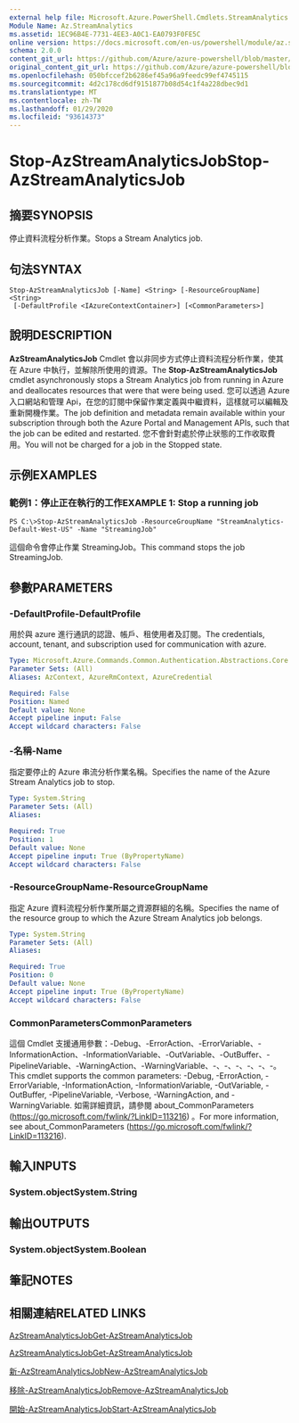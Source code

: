 ```yaml
---
external help file: Microsoft.Azure.PowerShell.Cmdlets.StreamAnalytics.dll-Help.xml
Module Name: Az.StreamAnalytics
ms.assetid: 1EC96B4E-7731-4EE3-A0C1-EA0793F0FE5C
online version: https://docs.microsoft.com/en-us/powershell/module/az.streamanalytics/stop-azstreamanalyticsjob
schema: 2.0.0
content_git_url: https://github.com/Azure/azure-powershell/blob/master/src/StreamAnalytics/StreamAnalytics/help/Stop-AzStreamAnalyticsJob.md
original_content_git_url: https://github.com/Azure/azure-powershell/blob/master/src/StreamAnalytics/StreamAnalytics/help/Stop-AzStreamAnalyticsJob.md
ms.openlocfilehash: 050bfccef2b6286ef45a96a9feedc99ef4745115
ms.sourcegitcommit: 4d2c178cd6df9151877b08d54c1f4a228dbec9d1
ms.translationtype: MT
ms.contentlocale: zh-TW
ms.lasthandoff: 01/29/2020
ms.locfileid: "93614373"
---
```

# <span data-ttu-id="097fd-101">Stop-AzStreamAnalyticsJob</span><span class="sxs-lookup"><span data-stu-id="097fd-101">Stop-AzStreamAnalyticsJob</span></span>

## <span data-ttu-id="097fd-102">摘要</span><span class="sxs-lookup"><span data-stu-id="097fd-102">SYNOPSIS</span></span>
<span data-ttu-id="097fd-103">停止資料流程分析作業。</span><span class="sxs-lookup"><span data-stu-id="097fd-103">Stops a Stream Analytics job.</span></span>

## <span data-ttu-id="097fd-104">句法</span><span class="sxs-lookup"><span data-stu-id="097fd-104">SYNTAX</span></span>

```
Stop-AzStreamAnalyticsJob [-Name] <String> [-ResourceGroupName] <String>
 [-DefaultProfile <IAzureContextContainer>] [<CommonParameters>]
```

## <span data-ttu-id="097fd-105">說明</span><span class="sxs-lookup"><span data-stu-id="097fd-105">DESCRIPTION</span></span>
<span data-ttu-id="097fd-106">**AzStreamAnalyticsJob** Cmdlet 會以非同步方式停止資料流程分析作業，使其在 Azure 中執行，並解除所使用的資源。</span><span class="sxs-lookup"><span data-stu-id="097fd-106">The **Stop-AzStreamAnalyticsJob** cmdlet asynchronously stops a Stream Analytics job from running in Azure and deallocates resources that were that were being used.</span></span>
<span data-ttu-id="097fd-107">您可以透過 Azure 入口網站和管理 Api，在您的訂閱中保留作業定義與中繼資料，這樣就可以編輯及重新開機作業。</span><span class="sxs-lookup"><span data-stu-id="097fd-107">The job definition and metadata remain available within your subscription through both the Azure Portal and Management APIs, such that the job can be edited and restarted.</span></span>
<span data-ttu-id="097fd-108">您不會針對處於停止狀態的工作收取費用。</span><span class="sxs-lookup"><span data-stu-id="097fd-108">You will not be charged for a job in the Stopped state.</span></span>

## <span data-ttu-id="097fd-109">示例</span><span class="sxs-lookup"><span data-stu-id="097fd-109">EXAMPLES</span></span>

### <span data-ttu-id="097fd-110">範例1：停止正在執行的工作</span><span class="sxs-lookup"><span data-stu-id="097fd-110">EXAMPLE 1: Stop a running job</span></span>
```
PS C:\>Stop-AzStreamAnalyticsJob -ResourceGroupName "StreamAnalytics-Default-West-US" -Name "StreamingJob"
```

<span data-ttu-id="097fd-111">這個命令會停止作業 StreamingJob。</span><span class="sxs-lookup"><span data-stu-id="097fd-111">This command stops the job StreamingJob.</span></span>

## <span data-ttu-id="097fd-112">參數</span><span class="sxs-lookup"><span data-stu-id="097fd-112">PARAMETERS</span></span>

### <span data-ttu-id="097fd-113">-DefaultProfile</span><span class="sxs-lookup"><span data-stu-id="097fd-113">-DefaultProfile</span></span>
<span data-ttu-id="097fd-114">用於與 azure 進行通訊的認證、帳戶、租使用者及訂閱。</span><span class="sxs-lookup"><span data-stu-id="097fd-114">The credentials, account, tenant, and subscription used for communication with azure.</span></span>

```yaml
Type: Microsoft.Azure.Commands.Common.Authentication.Abstractions.Core.IAzureContextContainer
Parameter Sets: (All)
Aliases: AzContext, AzureRmContext, AzureCredential

Required: False
Position: Named
Default value: None
Accept pipeline input: False
Accept wildcard characters: False
```

### <span data-ttu-id="097fd-115">-名稱</span><span class="sxs-lookup"><span data-stu-id="097fd-115">-Name</span></span>
<span data-ttu-id="097fd-116">指定要停止的 Azure 串流分析作業名稱。</span><span class="sxs-lookup"><span data-stu-id="097fd-116">Specifies the name of the Azure Stream Analytics job to stop.</span></span>

```yaml
Type: System.String
Parameter Sets: (All)
Aliases:

Required: True
Position: 1
Default value: None
Accept pipeline input: True (ByPropertyName)
Accept wildcard characters: False
```

### <span data-ttu-id="097fd-117">-ResourceGroupName</span><span class="sxs-lookup"><span data-stu-id="097fd-117">-ResourceGroupName</span></span>
<span data-ttu-id="097fd-118">指定 Azure 資料流程分析作業所屬之資源群組的名稱。</span><span class="sxs-lookup"><span data-stu-id="097fd-118">Specifies the name of the resource group to which the Azure Stream Analytics job belongs.</span></span>

```yaml
Type: System.String
Parameter Sets: (All)
Aliases:

Required: True
Position: 0
Default value: None
Accept pipeline input: True (ByPropertyName)
Accept wildcard characters: False
```

### <span data-ttu-id="097fd-119">CommonParameters</span><span class="sxs-lookup"><span data-stu-id="097fd-119">CommonParameters</span></span>
<span data-ttu-id="097fd-120">這個 Cmdlet 支援通用參數：-Debug、-ErrorAction、-ErrorVariable、-InformationAction、-InformationVariable、-OutVariable、-OutBuffer、-PipelineVariable、-WarningAction、-WarningVariable、-、-、-、-、-、-。</span><span class="sxs-lookup"><span data-stu-id="097fd-120">This cmdlet supports the common parameters: -Debug, -ErrorAction, -ErrorVariable, -InformationAction, -InformationVariable, -OutVariable, -OutBuffer, -PipelineVariable, -Verbose, -WarningAction, and -WarningVariable.</span></span> <span data-ttu-id="097fd-121">如需詳細資訊，請參閱 about_CommonParameters (https://go.microsoft.com/fwlink/?LinkID=113216) 。</span><span class="sxs-lookup"><span data-stu-id="097fd-121">For more information, see about_CommonParameters (https://go.microsoft.com/fwlink/?LinkID=113216).</span></span>

## <span data-ttu-id="097fd-122">輸入</span><span class="sxs-lookup"><span data-stu-id="097fd-122">INPUTS</span></span>

### <span data-ttu-id="097fd-123">System.object</span><span class="sxs-lookup"><span data-stu-id="097fd-123">System.String</span></span>

## <span data-ttu-id="097fd-124">輸出</span><span class="sxs-lookup"><span data-stu-id="097fd-124">OUTPUTS</span></span>

### <span data-ttu-id="097fd-125">System.object</span><span class="sxs-lookup"><span data-stu-id="097fd-125">System.Boolean</span></span>

## <span data-ttu-id="097fd-126">筆記</span><span class="sxs-lookup"><span data-stu-id="097fd-126">NOTES</span></span>

## <span data-ttu-id="097fd-127">相關連結</span><span class="sxs-lookup"><span data-stu-id="097fd-127">RELATED LINKS</span></span>

[<span data-ttu-id="097fd-128">AzStreamAnalyticsJob</span><span class="sxs-lookup"><span data-stu-id="097fd-128">Get-AzStreamAnalyticsJob</span></span>](./Get-AzStreamAnalyticsJob.md)

[<span data-ttu-id="097fd-129">AzStreamAnalyticsJob</span><span class="sxs-lookup"><span data-stu-id="097fd-129">Get-AzStreamAnalyticsJob</span></span>](./Get-AzStreamAnalyticsJob.md)

[<span data-ttu-id="097fd-130">新-AzStreamAnalyticsJob</span><span class="sxs-lookup"><span data-stu-id="097fd-130">New-AzStreamAnalyticsJob</span></span>](./New-AzStreamAnalyticsJob.md)

[<span data-ttu-id="097fd-131">移除-AzStreamAnalyticsJob</span><span class="sxs-lookup"><span data-stu-id="097fd-131">Remove-AzStreamAnalyticsJob</span></span>](./Remove-AzStreamAnalyticsJob.md)

[<span data-ttu-id="097fd-132">開始-AzStreamAnalyticsJob</span><span class="sxs-lookup"><span data-stu-id="097fd-132">Start-AzStreamAnalyticsJob</span></span>](./Start-AzStreamAnalyticsJob.md)


